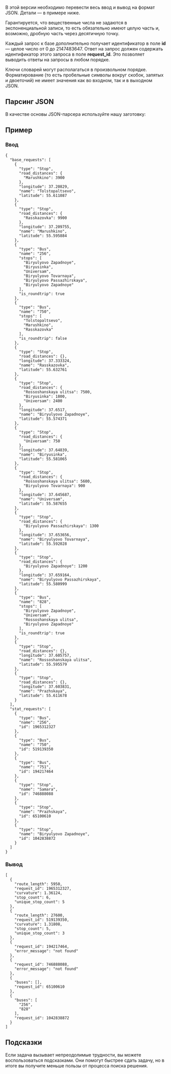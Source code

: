 В этой версии необходимо перевести весь ввод и вывод на формат JSON. Детали — в примере ниже.

Гарантируется, что вещественные числа не задаются в экспоненциальной записи, то есть обязательно имеют целую часть и,
возможно, дробную часть через десятичную точку.

Каждый запрос к базе дополнительно получает идентификатор в поле **id** — целое число от 0 до 2147483647. Ответ на
запрос должен содержать идентификатор этого запроса в поле **request\_id**. Это позволяет выводить ответы на запросы в
любом порядке.

Ключи словарей могут располагаться в произвольном порядке. Форматирование (то есть пробельные символы вокруг скобок,
запятых и двоеточий) не имеет значения как во входном, так и в выходном JSON.

## Парсинг JSON

В качестве основы JSON-парсера используйте нашу заготовку:

## Пример

### Ввод

```
{
  "base_requests": [
    {
      "type": "Stop",
      "road_distances": {
        "Marushkino": 3900
      },
      "longitude": 37.20829,
      "name": "Tolstopaltsevo",
      "latitude": 55.611087
    },
    {
      "type": "Stop",
      "road_distances": {
        "Rasskazovka": 9900
      },
      "longitude": 37.209755,
      "name": "Marushkino",
      "latitude": 55.595884
    },
    {
      "type": "Bus",
      "name": "256",
      "stops": [
        "Biryulyovo Zapadnoye",
        "Biryusinka",
        "Universam",
        "Biryulyovo Tovarnaya",
        "Biryulyovo Passazhirskaya",
        "Biryulyovo Zapadnoye"
      ],
      "is_roundtrip": true
    },
    {
      "type": "Bus",
      "name": "750",
      "stops": [
        "Tolstopaltsevo",
        "Marushkino",
        "Rasskazovka"
      ],
      "is_roundtrip": false
    },
    {
      "type": "Stop",
      "road_distances": {},
      "longitude": 37.333324,
      "name": "Rasskazovka",
      "latitude": 55.632761
    },
    {
      "type": "Stop",
      "road_distances": {
        "Rossoshanskaya ulitsa": 7500,
        "Biryusinka": 1800,
        "Universam": 2400
      },
      "longitude": 37.6517,
      "name": "Biryulyovo Zapadnoye",
      "latitude": 55.574371
    },
    {
      "type": "Stop",
      "road_distances": {
        "Universam": 750
      },
      "longitude": 37.64839,
      "name": "Biryusinka",
      "latitude": 55.581065
    },
    {
      "type": "Stop",
      "road_distances": {
        "Rossoshanskaya ulitsa": 5600,
        "Biryulyovo Tovarnaya": 900
      },
      "longitude": 37.645687,
      "name": "Universam",
      "latitude": 55.587655
    },
    {
      "type": "Stop",
      "road_distances": {
        "Biryulyovo Passazhirskaya": 1300
      },
      "longitude": 37.653656,
      "name": "Biryulyovo Tovarnaya",
      "latitude": 55.592028
    },
    {
      "type": "Stop",
      "road_distances": {
        "Biryulyovo Zapadnoye": 1200
      },
      "longitude": 37.659164,
      "name": "Biryulyovo Passazhirskaya",
      "latitude": 55.580999
    },
    {
      "type": "Bus",
      "name": "828",
      "stops": [
        "Biryulyovo Zapadnoye",
        "Universam",
        "Rossoshanskaya ulitsa",
        "Biryulyovo Zapadnoye"
      ],
      "is_roundtrip": true
    },
    {
      "type": "Stop",
      "road_distances": {},
      "longitude": 37.605757,
      "name": "Rossoshanskaya ulitsa",
      "latitude": 55.595579
    },
    {
      "type": "Stop",
      "road_distances": {},
      "longitude": 37.603831,
      "name": "Prazhskaya",
      "latitude": 55.611678
    }
  ],
  "stat_requests": [
    {
      "type": "Bus",
      "name": "256",
      "id": 1965312327
    },
    {
      "type": "Bus",
      "name": "750",
      "id": 519139350
    },
    {
      "type": "Bus",
      "name": "751",
      "id": 194217464
    },
    {
      "type": "Stop",
      "name": "Samara",
      "id": 746888088
    },
    {
      "type": "Stop",
      "name": "Prazhskaya",
      "id": 65100610
    },
    {
      "type": "Stop",
      "name": "Biryulyovo Zapadnoye",
      "id": 1042838872
    }
  ]
}
```

### Вывод

```
[
  {
    "route_length": 5950,
    "request_id": 1965312327,
    "curvature": 1.36124,
    "stop_count": 6,
    "unique_stop_count": 5
  },
  {
    "route_length": 27600,
    "request_id": 519139350,
    "curvature": 1.31808,
    "stop_count": 5,
    "unique_stop_count": 3
  },
  {
    "request_id": 194217464,
    "error_message": "not found"
  },
  {
    "request_id": 746888088,
    "error_message": "not found"
  },
  {
    "buses": [],
    "request_id": 65100610
  },
  {
    "buses": [
      "256",
      "828"
    ],
    "request_id": 1042838872
  }
]
```

## Подсказки

Если задача вызывает непреодолимые трудности, вы можете воспользоваться подсказками. Они помогут быстрее сдать задачу,
но в итоге вы получите меньше пользы от процесса поиска решения.